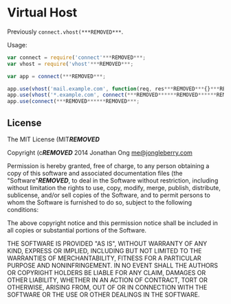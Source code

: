 # Virtual Host

Previously `connect.vhost(***REMOVED***`.

Usage:

```js
var connect = require('connect'***REMOVED***;
var vhost = require('vhost'***REMOVED***;

var app = connect(***REMOVED***;

app.use(vhost('mail.example.com', function(req, res***REMOVED***{}***REMOVED******REMOVED***;
app.use(vhost('*.example.com', connect(***REMOVED******REMOVED******REMOVED***;
app.use(connect(***REMOVED******REMOVED***;
```

## License

The MIT License (MIT***REMOVED***

Copyright (c***REMOVED*** 2014 Jonathan Ong me@jongleberry.com

Permission is hereby granted, free of charge, to any person obtaining a copy
of this software and associated documentation files (the "Software"***REMOVED***, to deal
in the Software without restriction, including without limitation the rights
to use, copy, modify, merge, publish, distribute, sublicense, and/or sell
copies of the Software, and to permit persons to whom the Software is
furnished to do so, subject to the following conditions:

The above copyright notice and this permission notice shall be included in
all copies or substantial portions of the Software.

THE SOFTWARE IS PROVIDED "AS IS", WITHOUT WARRANTY OF ANY KIND, EXPRESS OR
IMPLIED, INCLUDING BUT NOT LIMITED TO THE WARRANTIES OF MERCHANTABILITY,
FITNESS FOR A PARTICULAR PURPOSE AND NONINFRINGEMENT. IN NO EVENT SHALL THE
AUTHORS OR COPYRIGHT HOLDERS BE LIABLE FOR ANY CLAIM, DAMAGES OR OTHER
LIABILITY, WHETHER IN AN ACTION OF CONTRACT, TORT OR OTHERWISE, ARISING FROM,
OUT OF OR IN CONNECTION WITH THE SOFTWARE OR THE USE OR OTHER DEALINGS IN
THE SOFTWARE.

